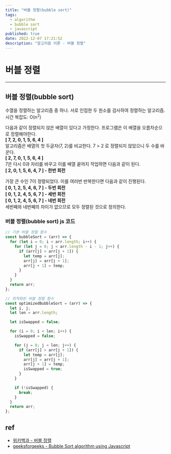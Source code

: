 ```yaml
---
title: "버블 정렬(bubble sort)"
tags:
  - algorithm
  - bubble sort
  - javascript
published: true
date: 2022-12-07 17:21:52
description: "알고리즘 이론 - 버블 정렬"
---
```


# 버블 정렬

---

## 버블 정렬(bubble sort)

수열을 정렬하는 알고리즘 중 하나. 서로 인접한 두 원소를 검사하여 정렬하는 알고리즘.<br />
시간 복잡도: O(n<sup>2</sup>)

다음과 같이 정렬되지 않은 배열이 있다고 가정한다. 프로그램은 이 배열을 오름차순으로 정렬해야한다.<br />
<strong>[ 7, 2, 0, 1, 5, 6, 4 ]</strong><br />
알고리즘은 배열의 첫 두글자(7, 2)를 비교한다. 7 > 2 로 정렬되지 않았으니 두 수를 바꾼다.<br />
<strong>[ 2, 7, 0, 1, 5, 6, 4 ]</strong><br />
7은 다시 0과 자리를 바꾸고 이를 배열 끝까지 작업하면 다음과 같이 된다.<br />
<strong>[ 2, 0, 1, 5, 6, 4, 7 ] - 한번 회전</strong>

가장 큰 수인 7이 정렬되었다. 이를 여러번 반복한다면 다음과 같이 진행된다.<br />
<strong>[ 0, 1, 2, 5, 4, 6, 7 ] - 두번 회전</strong><br />
<strong>[ 0, 1, 2, 4, 5, 6, 7 ] - 세번 회전</strong><br />
<strong>[ 0, 1, 2, 4, 5, 6, 7 ] - 네번 회전</strong><br />
세번째와 네번째의 차이가 없으므로 모두 정렬된 것으로 정의한다.

### 버블 정렬(bubble sort) js 코드

```javascript
// 기본 버블 정렬 함수
const bubbleSort = (arr) => {
  for (let i = 0; i < arr.length; i++) {
    for (let j = 0; j < arr.length - i - 1; j++) {
      if (arr[j] > arr[j + 1]) {
        let temp = arr[j];
        arr[j] = arr[j + 1];
        arr[j + 1] = temp;
      }
    }
  }
  return arr;
};

// 최적화된 버블 정렬 함수
const optimizedBubbleSort = (arr) => {
  let i, j;
  let len = arr.length;

  let isSwapped = false;

  for (i = 0; i < len; i++) {
    isSwapped = false;

    for (j = 0; j < len; j++) {
      if (arr[j] > arr[j + 1]) {
        let temp = arr[j];
        arr[j] = arr[j + 1];
        arr[j + 1] = temp;
        isSwapped = true;
      }
    }

    if (!isSwapped) {
      break;
    }
  }
  return arr;
};
```

## ref

- [위키백과 - 버블 정렬](https://ko.wikipedia.org/wiki/%EB%B2%84%EB%B8%94_%EC%A0%95%EB%A0%AC)
- [geeksforgeeks - Bubble Sort algorithm using Javascript](https://www.geeksforgeeks.org/bubble-sort-algorithms-by-using-javascript/)
